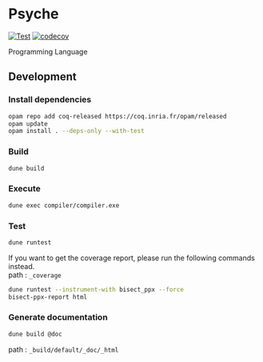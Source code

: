 # Psyche

[![Test](https://github.com/0918nobita/psyche/actions/workflows/test.yml/badge.svg)](https://github.com/0918nobita/psyche/actions/workflows/test.yml) [![codecov](https://codecov.io/gh/0918nobita/psyche/branch/main/graph/badge.svg?token=C7XfE04oWR)](https://codecov.io/gh/0918nobita/psyche)

Programming Language

## Development

### Install dependencies

```bash
opam repo add coq-released https://coq.inria.fr/opam/released
opam update
opam install . --deps-only --with-test
```

### Build

```bash
dune build
```

### Execute

```bash
dune exec compiler/compiler.exe
```

### Test

```bash
dune runtest
```

If you want to get the coverage report, please run the following commands instead.  
path : `_coverage`

```bash
dune runtest --instrument-with bisect_ppx --force
bisect-ppx-report html
```

### Generate documentation

```bash
dune build @doc
```

path : `_build/default/_doc/_html`
